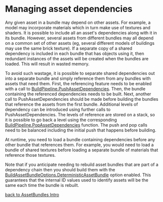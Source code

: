 Managing asset dependencies
===========================


Any given asset in a bundle may depend on other assets. For example, a model may incorporate materials which in turn make use of textures and shaders. It is possible to include all an asset's dependencies along with it in its bundle. However, several assets from different bundles may all depend on a common set of other assets (eg, several different models of buildings may use the same brick texture). If a separate copy of a shared dependency is included in each bundle that has objects using it, then redundant instances of the assets will be created when the bundles are loaded. This will result in wasted memory.

To avoid such wastage, it is possible to separate shared dependencies out into a separate bundle and simply reference them from any bundles with assets that need them. First, the referencing feature needs to be enabled with a call to [BuildPipeline.PushAssetDependencies](scriptref:buildpipeline.pushassetdependencies.html.html). Then, the bundle containing the referenced dependencies needs to be built. Next, another call to PushAssetDependencies should be made before building the bundles that reference the assets from the first bundle. Additional levels of dependency can be introduced using further calls to PushAssetDependencies. The levels of reference are stored on a stack, so it is possible to go back a level using the corresponding [BuildPipeline.PopAssetDependencies](scriptref:buildpipeline.popassetdependencies.html.html) function. The push and pop calls need to be balanced including the initial push that happens before building.

At runtime, you need to load a bundle containing dependencies before any other bundle that references them. For example, you would need to load a bundle of shared textures before loading a separate bundle of materials that reference those textures.

Note that if you anticipate needing to rebuild asset bundles that are part of a dependency chain then you should build them with the [BuildAssetBundleOptions.DeterministicAssetBundle](scriptref:buildassetbundleoptions.deterministicassetbundle.html.html) option enabled. This guarantees that the internal ID values used to identify assets will be the same each time the bundle is rebuilt.


[back to AssetBundles Intro](assetbundlesintro.html)
